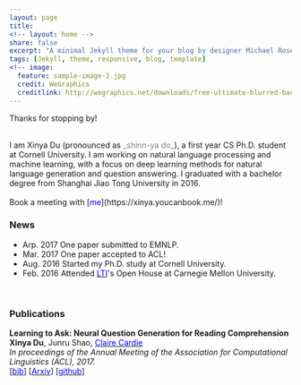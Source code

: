 ```yaml
---
layout: page
title: 
<!-- layout: home -->
share: false
excerpt: "A minimal Jekyll theme for your blog by designer Michael Rose."
tags: [Jekyll, theme, responsive, blog, template]
<!-- image:
  feature: sample-image-1.jpg
  credit: WeGraphics
  creditlink: http://wegraphics.net/downloads/free-ultimate-blurred-background-pack/ -->
---
```

Thanks for stopping by!

<br />
I am Xinya Du (pronounced as <span style="color:grey">_shinn-ya do_</span>), a first year CS Ph.D. student at Cornell University. I am working on natural language processing and machine learning, with a focus on deep learning methods for natural language generation and question answering. I graduated with a bachelor degree from Shanghai Jiao Tong University in 2016.
<!-- or fall 2015, I am  pursuing an research internship at Cornell NLP group, working with Prof. [<span style="color:blue">Claire Cardie</span>](http://www.cs.cornell.edu/home/cardie/).   -->
<br />
<!-- I am interested in machine learning, natural language processing and algorithmic game theory. Particularly, I am exciting about discovering exciting problems and devising core techniques. Here is my <span style="color:blue">CV</span></a>. 
 -->
<!-- *** -->

<br />
Book a meeting with [<span style="color:blue">me</span>](https://xinya.youcanbook.me/)! 

<br />


### News 
* Arp. 2017 One paper submitted to EMNLP.
* Mar. 2017 One paper accepted to ACL!
* Aug. 2016 Started my Ph.D. study at Cornell University. 
* Feb. 2016 Attended [<span style="color:blue">LTI</span>](http://www.lti.cs.cmu.edu/)'s Open House at Carnegie Mellon University. 

<br />


### Publications
**Learning to Ask: Neural Question Generation for Reading Comprehension** <br />
**Xinya Du**, Junru Shao, [<span style="color:blue">Claire Cardie</span>](https://www.cs.cornell.edu/home/cardie/) <br />
*In proceedings of the Annual Meeting of the Association for Computational Linguistics (ACL), 2017.* <br />
[[<span style="color:blue">bib</span>]()] [[<span style="color:blue">Arxiv</span>](https://www.google.com)] [[<span style="color:blue">github</span>](https://github.com/xinyadu/nqg)]


<br />
<br />
<br />
<br />
<br />
<br />
<br />



<script type="text/javascript" id="clustrmaps" src="//cdn.clustrmaps.com/map_v2.js?u=P4EV&d=I88FrKF9sOV_jzIQBgMWAdBWXNSFotr3MxZMiJwFsbY"></script>


